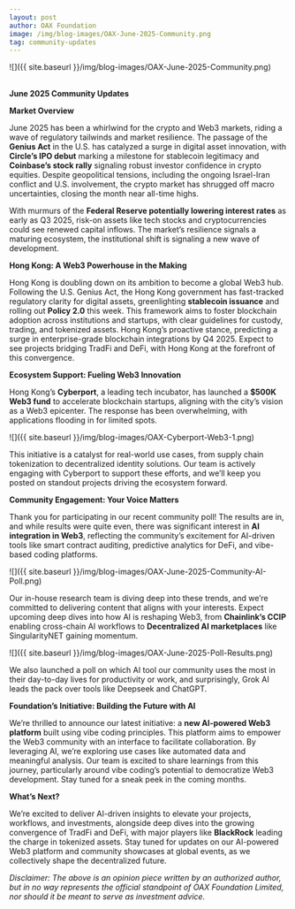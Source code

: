```yaml
---
layout: post
author: OAX Foundation
image: /img/blog-images/OAX-June-2025-Community.png
tag: community-updates
---
```


![]({{ site.baseurl }}/img/blog-images/OAX-June-2025-Community.png)

<br><b>June 2025 Community Updates</b>

<b>Market Overview</b>

June 2025 has been a whirlwind for the crypto and Web3 markets, riding a wave of regulatory tailwinds and market resilience. The passage of the <b>Genius Act</b> in the U.S. has catalyzed a surge in digital asset innovation, with <b>Circle’s IPO debut</b> marking a milestone for stablecoin legitimacy and <b>Coinbase’s stock rally</b> signaling robust investor confidence in crypto equities. Despite geopolitical tensions, including the ongoing Israel-Iran conflict and U.S. involvement, the crypto market has shrugged off macro uncertainties, closing the month near all-time highs.

With murmurs of the <b>Federal Reserve potentially lowering interest rates</b> as early as Q3 2025, risk-on assets like tech stocks and cryptocurrencies could see renewed capital inflows. The market’s resilience signals a maturing ecosystem, the institutional shift is signaling a new wave of development.

<b>Hong Kong: A Web3 Powerhouse in the Making</b>

Hong Kong is doubling down on its ambition to become a global Web3 hub. Following the U.S. Genius Act, the Hong Kong government has fast-tracked regulatory clarity for digital assets, greenlighting <b>stablecoin issuance</b> and rolling out <b>Policy 2.0</b> this week. This framework aims to foster blockchain adoption across institutions and startups, with clear guidelines for custody, trading, and tokenized assets. Hong Kong’s proactive stance, predicting a surge in enterprise-grade blockchain integrations by Q4 2025. Expect to see projects bridging TradFi and DeFi, with Hong Kong at the forefront of this convergence.

<b>Ecosystem Support: Fueling Web3 Innovation</b>

Hong Kong’s <b>Cyberport</b>, a leading tech incubator, has launched a <b>$500K Web3 fund</b> to accelerate blockchain startups, aligning with the city’s vision as a Web3 epicenter. The response has been overwhelming, with applications flooding in for limited spots. 

![]({{ site.baseurl }}/img/blog-images/OAX-Cyberport-Web3-1.png)

This initiative is a catalyst for real-world use cases, from supply chain tokenization to decentralized identity solutions. Our team is actively engaging with Cyberport to support these efforts, and we’ll keep you posted on standout projects driving the ecosystem forward.

<b>Community Engagement: Your Voice Matters</b>

Thank you for participating in our recent community poll! The results are in, and while results were quite even, there was significant interest in <b>AI integration in Web3</b>, reflecting the community’s excitement for AI-driven tools like smart contract auditing, predictive analytics for DeFi, and vibe-based coding platforms. 

![]({{ site.baseurl }}/img/blog-images/OAX-June-2025-Community-AI-Poll.png)

Our in-house research team is diving deep into these trends, and we’re committed to delivering content that aligns with your interests. Expect upcoming deep dives into how AI is reshaping Web3, from <b>Chainlink’s CCIP</b> enabling cross-chain AI workflows to <b>Decentralized AI marketplaces</b> like SingularityNET gaining momentum.

![]({{ site.baseurl }}/img/blog-images/OAX-June-2025-Poll-Results.png)

We also launched a poll on which AI tool our community uses the most in their day-to-day lives for productivity or work, and surprisingly, Grok AI leads the pack over tools like Deepseek and ChatGPT. 

<b>Foundation’s Initiative: Building the Future with AI</b>

We’re thrilled to announce our latest initiative: a <b>new AI-powered Web3 platform</b> built using vibe coding principles. This platform aims to empower the Web3 community with an interface to facilitate collaboration. By leveraging AI, we’re exploring use cases like automated data and meaningful analysis. Our team is excited to share learnings from this journey, particularly around vibe coding’s potential to democratize Web3 development. Stay tuned for a sneak peek in the coming months.

<b>What’s Next?</b>

We’re excited to deliver AI-driven insights to elevate your projects, workflows, and investments, alongside deep dives into the growing convergence of TradFi and DeFi, with major players like <b>BlackRock</b> leading the charge in tokenized assets. Stay tuned for updates on our AI-powered Web3 platform and community showcases at global events, as we collectively shape the decentralized future.

<i>Disclaimer: The above is an opinion piece written by an authorized author, but in no way represents the official standpoint of OAX Foundation Limited, nor should it be meant to serve as investment advice.</i>